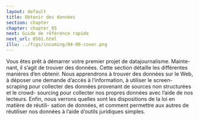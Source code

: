 ```yaml
---
layout: default
title: Obtenir des données
section: chapter
chapter: chapter_05
next: Guide de référence rapide
next_url: 0501.html
illu: ../figs/incoming/04-00-cover.png
---
```


Vous êtes prêt à démarrer votre premier projet de datajournalisme. Mainte- nant, il s’agit de trouver des données. Cette section détaille les différentes manières d’en obtenir. Nous apprendrons à trouver des données sur le Web, à déposer une demande d’accès à l’information, à utiliser le screen-scraping pour collecter des données provenant de sources non structurées et le crowd- sourcing pour collecter nos propres données avec l’aide de nos lecteurs. Enfin, nous verrons quelles sont les dispositions de la loi en matière de réutili- sation de données, et comment permettre aux autres de réutiliser nos données à l’aide d’outils juridiques simples.